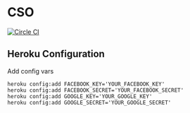 # CSO

[![Circle CI](https://circleci.com/gh/aphelion/cso.svg?style=svg)](https://circleci.com/gh/aphelion/cso)

## Heroku Configuration

Add config vars

```
heroku config:add FACEBOOK_KEY='YOUR_FACEBOOK_KEY'
heroku config:add FACEBOOK_SECRET='YOUR_FACEBOOK_SECRET'
heroku config:add GOOGLE_KEY='YOUR_GOOGLE_KEY'
heroku config:add GOOGLE_SECRET='YOUR_GOOGLE_SECRET'
```
